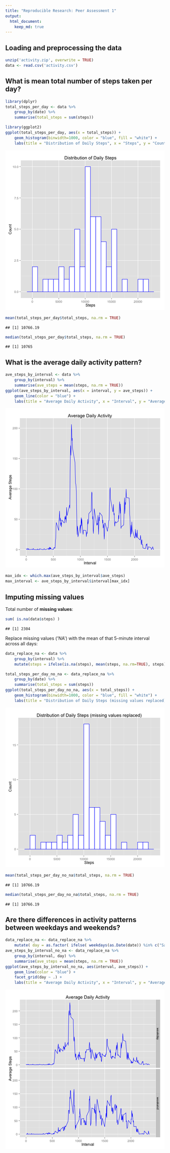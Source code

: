```yaml
---
title: "Reproducible Research: Peer Assessment 1"
output: 
  html_document:
    keep_md: true
---
```



## Loading and preprocessing the data


```r
unzip('activity.zip', overwrite = TRUE)
data <- read.csv('activity.csv')
```

## What is mean total number of steps taken per day?


```r
library(dplyr)
total_steps_per_day <- data %>%
    group_by(date) %>%
    summarise(total_steps = sum(steps))
```


```r
library(ggplot2)
ggplot(total_steps_per_day, aes(x = total_steps)) +
    geom_histogram(binwidth=1000, color = "blue", fill = "white") +
    labs(title = "Distribution of Daily Steps", x = "Steps", y = "Count")
```

![plot of chunk unnamed-chunk-3](figure/unnamed-chunk-3-1.png) 


```r
mean(total_steps_per_day$total_steps, na.rm = TRUE)
```

```
## [1] 10766.19
```

```r
median(total_steps_per_day$total_steps, na.rm = TRUE)
```

```
## [1] 10765
```

## What is the average daily activity pattern?


```r
ave_steps_by_interval <- data %>%
    group_by(interval) %>%
    summarise(ave_steps = mean(steps, na.rm = TRUE))
ggplot(ave_steps_by_interval, aes(x = interval, y = ave_steps)) +
    geom_line(color = "blue") +
    labs(title = "Average Daily Activity", x = "Interval", y = "Average Steps")
```

![plot of chunk unnamed-chunk-5](figure/unnamed-chunk-5-1.png) 


```r
max_idx <- which.max(ave_steps_by_interval$ave_steps)
max_interval <- ave_steps_by_interval$interval[max_idx]
```

## Imputing missing values

Total number of **missing values**:

```r
sum( is.na(data$steps) )
```

```
## [1] 2304
```

Replace missing values ('NA') with the mean of that 5-minute interval across all days:

```r
data_replace_na <- data %>%
    group_by(interval) %>%
    mutate(steps = ifelse(is.na(steps), mean(steps, na.rm=TRUE), steps))
```


```r
total_steps_per_day_no_na <- data_replace_na %>%
    group_by(date) %>%
    summarise(total_steps = sum(steps))
ggplot(total_steps_per_day_no_na, aes(x = total_steps)) +
    geom_histogram(binwidth=1000, color = "blue", fill = "white") +
    labs(title = "Distribution of Daily Steps (missing values replaced)", x = "Steps", y = "Count")
```

![plot of chunk unnamed-chunk-9](figure/unnamed-chunk-9-1.png) 


```r
mean(total_steps_per_day_no_na$total_steps, na.rm = TRUE)
```

```
## [1] 10766.19
```

```r
median(total_steps_per_day_no_na$total_steps, na.rm = TRUE)
```

```
## [1] 10766.19
```

## Are there differences in activity patterns between weekdays and weekends?


```r
data_replace_na <- data_replace_na %>%
    mutate( day = as.factor( ifelse( weekdays(as.Date(date)) %in% c("Saturday", "Sunday"), "weekend", "weekday" ) ) )
ave_steps_by_interval_no_na <- data_replace_na %>%
    group_by(interval, day) %>%
    summarise(ave_steps = mean(steps, na.rm = TRUE))
ggplot(ave_steps_by_interval_no_na, aes(interval, ave_steps)) +
    geom_line(color = "blue") +
    facet_grid(day ~ .) +
    labs(title = "Average Daily Activity", x = "Interval", y = "Average Steps")
```

![plot of chunk unnamed-chunk-11](figure/unnamed-chunk-11-1.png) 
